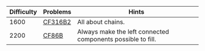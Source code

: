 | Difficulty | Problems | Hints |
| -------- | -------- | -------- |
| 1600 | [CF316B2](https://codeforces.com/problemset/problem/316/B2) | All about chains. |
| 2200 | [CF86B](https://codeforces.com/problemset/problem/86/B) | Always make the left connected components possible to fill. |